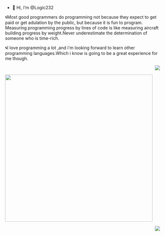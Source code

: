 - 👋 Hi, I’m @Logic232

🌀Most good programmers do programming not because they expect to get paid or get adulation by the public, but because it is fun to program.
Measuring programming progress by lines of code is like measuring aircraft building progress by weight.Never underestimate the determination of someone who is time-rich.

🌀I love programming a lot ,and i'm looking forward to learn other programming languages.Which i know is going to be a great experience for me though.

   
<!---
Logic232/Logic232 is a ✨ special ✨ repository because its `README.md` (this file) appears on your GitHub profile.
You can click the Preview link to take a look at your changes.
--->

<p align = "right">
  <img src="https://github-readme-stats.vercel.app/api?username=Logic232&amp;bg_color=30,e96443,904e95&amp;title_color=fff&amp;text_color=fff">
</p>

<p align = "left">
  <img src = "https://github-readme-stats.vercel.app/api/top-langs/?username=Logic232&theme=radical&layout=compact" width="480">
</p>

<p align = "right">
<img src="http://github-readme-streak-stats.herokuapp.com?user=Logic232&theme=merko&amp;date_format=M%20j%5B%2C%20Y%5D">
</p>




 
 
